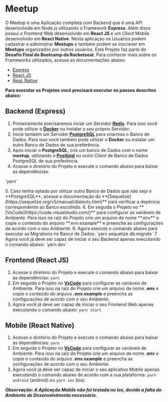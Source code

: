 # Meetup
O Meetup é uma Aplicação completa com Backend que é uma API desenvolvida em Node.js utilizando o Framework **Express**. Além disso possui o Frontend Web desenvolvido em **React JS** e um *Client* Mobile desenvolvido em **React Native**. Nesta aplicação os Usuários podem cadastrar e administrar **Meetups** e também podem se inscrever em **Meetups** organizados por outros usuários. Este Projeto faz parte do **Desafio Final do Bootcamp da Rocketseat**. Para conhecer mais sobre os Frameworks utilizados, acesse as documentações abaixo:

- [Express](https://expressjs.com/)
- [React JS](https://reactjs.org/)
- [Reac Native](https://facebook.github.io/react-native/)

**Para executar os Projetos você precisará executar os passos descritos abaixo:**

## Backend (Express)

1. Primeiramente precisaremos inciar um Servidor **[Redis](https://redis.io/)**. Para isso você pode utilizar o **[Docker](https://www.docker.com/)** ou instalar o seu próprio Servidor.
2. Inicie também um Servidor **[PostgreSQL](https://www.postgresql.org/)** para criarmos o Banco de Dados. Para isso você também pode utilizar o **Docker** ou instalar um outro Banco de Dados de sua preferência.
3. Após iniciar o **PostgreSQL**, crie um banco de Dados com o nome **meetup**, utilizando o **[Postbird](https://snapcraft.io/postbird)** ou outro *Client* de Banco de Dados PostgreSQL de sua preferência.
4. Acesse o diretório do Projeto e execute o comando abaixo para baixar as dependências:
<p>`yarn`</p>
5. Caso tenha optado por utilizar outro Banco de Dados que não seja o **PostgreSQL**, acesse a documentação do **[Sequelize](https://sequelize.org/v5/manual/dialects.html)** para verificar a depência correspondente ao Banco escolhido.
6. Em seguida o Projeto no **[VsCode](https://code.visualstudio.com/)** para configurar as variáveis de Ambiente. Para isso na raíz do Projeto crie um arquivo de nome **.env** e copie o conteúdo do arquivo **.env.example** e preencha as configurações de acordo com o seu Ambiente.
6. Agora execute o comando abaixo para executar as Migrations no Banco de Dados:
`yarn sequelize db:migrate`
7. Agora você já deve ser capaz de iniciar o seu Backend apenas executando o comando abaixo:
`yarn dev`

## Frontend (React JS)

1. Acesse o diretório do Projeto e execute o comando abaixo para baixar as dependências:
`yarn`
2. Em seguida o Projeto no **[VsCode](https://code.visualstudio.com/)** para configurar as variáveis de Ambiente. Para isso na raíz do Projeto crie um arquivo de nome **.env** e copie o conteúdo do arquivo **.env.example** e preencha as configurações de acordo com o seu Ambiente.
3. Agora você já deve ser capaz de iniciar o seu Frontend Web apenas executando o comando abaixo:
`yarn start`

## Mobile (React Native)

1. Acesse o diretório do Projeto e execute o comando abaixo para baixar as dependências:
`yarn`
2. Em seguida o Projeto no **[VsCode](https://code.visualstudio.com/)** para configurar as variáveis de Ambiente. Para isso na raíz do Projeto crie um arquivo de nome **.env** e copie o conteúdo do arquivo **.env.example** e preencha as configurações de acordo com o seu Ambiente.
3. Agora você já deve ser capaz de iniciar o seu aplicativo Mobile apenas executando o comando abaixo de acordo com a sua plataforma:
`yarn android` (android)
ou
`yarn ios` (ios)

***Observação: A Aplicação Mobile não foi testada no Ios, devido a falta do Ambiente de Desenvolvimento necessário.***